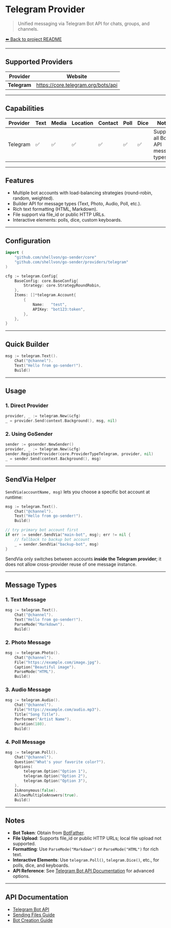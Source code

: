 # Telegram Provider

> Unified messaging via Telegram Bot API for chats, groups, and channels.

[⬅️ Back to project README](../../README.md)

---

## Supported Providers

| Provider     | Website                            |
| ------------ | ---------------------------------- |
| **Telegram** | https://core.telegram.org/bots/api |

---

## Capabilities

| Provider | Text | Media | Location | Contact | Poll | Dice | Notes                              |
| -------- | ---- | ----- | -------- | ------- | ---- | ---- | ---------------------------------- |
| Telegram | ✅   | ✅    | ✅       | ✅      | ✅   | ✅   | Supports all Bot API message types |

---

## Features

- Multiple bot accounts with load-balancing strategies (round-robin, random, weighted).
- Builder API for message types (Text, Photo, Audio, Poll, etc.).
- Rich text formatting (HTML, Markdown).
- File support via file_id or public HTTP URLs.
- Interactive elements: polls, dice, custom keyboards.

---

## Configuration

```go
import (
    "github.com/shellvon/go-sender/core"
    "github.com/shellvon/go-sender/providers/telegram"
)

cfg := telegram.Config{
    BaseConfig: core.BaseConfig{
        Strategy: core.StrategyRoundRobin,
    },
    Items: []*telegram.Account{
        {
            Name:   "test",
            APIKey: "bot123:token",
        },
    },
}
```

---

## Quick Builder

```go
msg := telegram.Text().
    Chat("@channel").
    Text("Hello from go-sender!").
    Build()
```

---

## Usage

### 1. Direct Provider

```go
provider, _ := telegram.New(&cfg)
_ = provider.Send(context.Background(), msg, nil)
```

### 2. Using GoSender

```go
sender := gosender.NewSender()
provider, _ := telegram.New(&cfg)
sender.RegisterProvider(core.ProviderTypeTelegram, provider, nil)
_ = sender.Send(context.Background(), msg)
```

---

## SendVia Helper

`SendVia(accountName, msg)` lets you choose a specific bot account at runtime:

```go
msg := telegram.Text().
    Chat("@channel").
    Text("Hello from go-sender!").
    Build()

// try primary bot account first
if err := sender.SendVia("main-bot", msg); err != nil {
    // fallback to backup bot account
    _ = sender.SendVia("backup-bot", msg)
}
```

SendVia only switches between accounts **inside the Telegram provider**; it does not allow cross-provider reuse of one message instance.

---

## Message Types

### 1. Text Message

```go
msg := telegram.Text().
    Chat("@channel").
    Text("Hello from go-sender!").
    ParseMode("Markdown").
    Build()
```

### 2. Photo Message

```go
msg := telegram.Photo().
    Chat("@channel").
    File("https://example.com/image.jpg").
    Caption("Beautiful image").
    ParseMode("HTML").
    Build()
```

### 3. Audio Message

```go
msg := telegram.Audio().
    Chat("@channel").
    File("https://example.com/audio.mp3").
    Title("Song Title").
    Performer("Artist Name").
    Duration(180).
    Build()
```

### 4. Poll Message

```go
msg := telegram.Poll().
    Chat("@channel").
    Question("What's your favorite color?").
    Options(
        telegram.Option("Option 1"),
        telegram.Option("Option 2"),
        telegram.Option("Option 3"),
    ).
    IsAnonymous(false).
    AllowsMultipleAnswers(true).
    Build()
```

---

## Notes

- **Bot Token**: Obtain from [BotFather](https://core.telegram.org/bots#botfather).
- **File Upload**: Supports file_id or public HTTP URLs; local file upload not supported.
- **Formatting**: Use `ParseMode("Markdown")` or `ParseMode("HTML")` for rich text.
- **Interactive Elements**: Use `telegram.Poll()`, `telegram.Dice()`, etc., for polls, dice, and keyboards.
- **API Reference**: See [Telegram Bot API Documentation](https://core.telegram.org/bots/api) for advanced options.

---

## API Documentation

- [Telegram Bot API](https://core.telegram.org/bots/api)
- [Sending Files Guide](https://core.telegram.org/bots/api#sending-files)
- [Bot Creation Guide](https://core.telegram.org/bots#how-do-i-create-a-bot)

